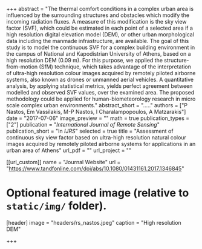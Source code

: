 +++
abstract = "The thermal comfort conditions in a complex urban area is influenced by the surrounding structures and obstacles which modify the incoming radiation fluxes. A measure of this modification is the sky view factor (SVF), which could be estimated in each point of a selected area if a high resolution digital elevation model (DEM), or other urban morphological data including the manmade infrastructure, are available. The goal of this study is to model the continuous SVF for a complex building environment in the campus of National and Kapodistrian University of Athens, based on a high resolution DEM (0.09 m). For this purpose, we applied the structure-from-motion (SfM) technique, which takes advantage of the interpretation of ultra-high resolution colour images acquired by remotely piloted airborne systems, also known as drones or unmanned aerial vehicles. A quantitative analysis, by applying statistical metrics, yields perfect agreement between modelled and observed SVF values, over the examined area. The proposed methodology could be applied for human-biometeorology research in micro scale complex urban environments."
abstract_short = "....."
authors = ["P Nastos, Em Vassilakis, M-P Nastos, I Charalampopoulos, A Matzarakis"]
date = "2017-07-06"
image_preview = ""
math = true
publication_types = ["2"]
publication = "*International Journal of Remote Sensing*"
publication_short = "In *IJRS*"
selected = true
title = "Assessment of continuous sky view factor based on ultra-high resolution natural colour images acquired by remotely piloted airborne systems for applications in an urban area of Athens"
url_pdf = ""
url_project = ""

[[url_custom]]
name = "Journal Website"
url = "https://www.tandfonline.com/doi/abs/10.1080/01431161.2017.1346845"

# Optional featured image (relative to `static/img/` folder).
[header]
image = "headers/rs_nastos.jpeg"
caption = "High resolution DEM"

+++
